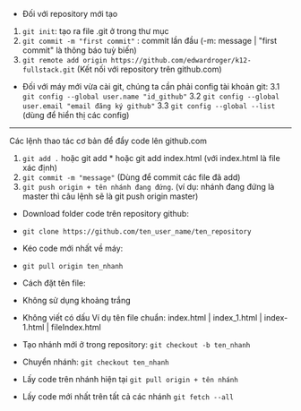 * Đối với repository mới tạo
1. ```git init```: tạo ra file .git ở trong thư mục
2. ```git commit -m "first commit"``` : commit lần đầu (-m: message | "first
commit" là thông báo tuỳ biến)
3. ```git remote add origin https://github.com/edwardroger/k12-fullstack.git```
(Kết nối với repository trên github.com)

* Đối với máy mới vừa cài git, chúng ta cần phải config tài khoản git:
3.1 ```git config --global user.name "id_github"```
3.2 ```git config --global user.email "email đăng ký github"```
3.3 ```git config --global --list``` (dùng để hiển thị các config)
***********

Các lệnh thao tác cơ bản để đẩy code lên github.com
1. ```git add .``` hoặc git add * hoặc git add index.html (với index.html là
file xác định)
2. ```git commit -m "message"``` (Dùng để commit các file đã add)
3. ```git push origin + tên nhánh đang đứng```. (ví dụ: nhánh đang đứng là
master thì câu lệnh sẽ là git push origin master)

* Download folder code trên repository github:
- ```git clone https://github.com/ten_user_name/ten_repository```
* Kéo code mới nhất về máy:
- ```git pull origin ten_nhanh```

* Cách đặt tên file:
- Không sử dụng khoảng trắng
- Không viết có dấu
Ví dụ tên file chuẩn: index.html | index_1.html | index-1.html | fileIndex.html

- Tạo nhánh mới ở trong repository: ```git checkout -b ten_nhanh```
- Chuyển nhánh: ```git checkout ten_nhanh```
- Lấy code trên nhánh hiện tại ```git pull origin + tên nhánh```
- Lấy code mới nhất trên tất cả các nhánh ```git fetch --all```